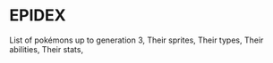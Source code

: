 # EPIDEX

List of pokémons up to generation 3,
Their sprites,
Their types,
Their abilities,
Their stats,

